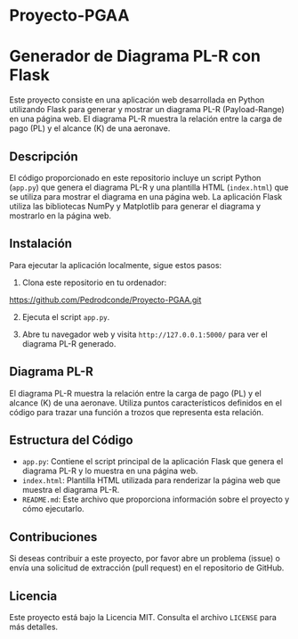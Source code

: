 # Proyecto-PGAA
# Generador de Diagrama PL-R con Flask

Este proyecto consiste en una aplicación web desarrollada en Python utilizando Flask para generar y mostrar un diagrama PL-R (Payload-Range) en una página web. El diagrama PL-R muestra la relación entre la carga de pago (PL) y el alcance (K) de una aeronave.

## Descripción

El código proporcionado en este repositorio incluye un script Python (`app.py`) que genera el diagrama PL-R y una plantilla HTML (`index.html`) que se utiliza para mostrar el diagrama en una página web. La aplicación Flask utiliza las bibliotecas NumPy y Matplotlib para generar el diagrama y mostrarlo en la página web.

## Instalación

Para ejecutar la aplicación localmente, sigue estos pasos:

1. Clona este repositorio en tu ordenador:
   
https://github.com/Pedrodconde/Proyecto-PGAA.git


2. Ejecuta el script `app.py`.


3. Abre tu navegador web y visita `http://127.0.0.1:5000/` para ver el diagrama PL-R generado.

## Diagrama PL-R

El diagrama PL-R muestra la relación entre la carga de pago (PL) y el alcance (K) de una aeronave. Utiliza puntos característicos definidos en el código para trazar una función a trozos que representa esta relación.

## Estructura del Código

- `app.py`: Contiene el script principal de la aplicación Flask que genera el diagrama PL-R y lo muestra en una página web.
- `index.html`: Plantilla HTML utilizada para renderizar la página web que muestra el diagrama PL-R.
- `README.md`: Este archivo que proporciona información sobre el proyecto y cómo ejecutarlo.

## Contribuciones

Si deseas contribuir a este proyecto, por favor abre un problema (issue) o envía una solicitud de extracción (pull request) en el repositorio de GitHub.

## Licencia

Este proyecto está bajo la Licencia MIT. Consulta el archivo `LICENSE` para más detalles.
